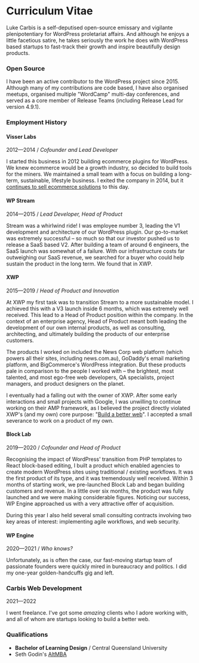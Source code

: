 # Curriculum Vitae

Luke Carbis is a self-deputised open-source emissary and vigilante plenipotentiary for WordPress proletariat affairs. And although he enjoys a little facetious satire, he takes seriously the work he does with WordPress based startups to fast-track their growth and inspire beautifully design products.

### Open Source

I have been an active contributor to the WordPress project since 2015. Although many of my contributions are code based, I have also organised meetups, organised multiple "WordCamp" multi-day conferences, and served as a core member of Release Teams (including Release Lead for version 4.9.1).

### Employment History

#### Visser Labs

2012—2014 / _Cofounder and Lead Developer_

I started this business in 2012 building ecommerce plugins for WordPress. We knew ecommerce would be a growth industry, so decided to build tools for the miners. We maintained a small team with a focus on building a long-term, sustainable, lifestyle business. I exited the company in 2014, but it [continues to sell ecommerce solutions](https://visser.com.au) to this day.

#### WP Stream

2014—2015 / _Lead Developer, Head of Product_

Stream was a whirlwind ride! I was employee number 3, leading the V1 development and architecture of our WordPress plugin. Our go-to-market was extremely successful – so much so that our investor pushed us to release a SaaS based V2. After building a team of around 6 engineers, the SaaS launch was somewhat of a failure. With our infrastructure costs far outweighing our SaaS revenue, we searched for a buyer who could help sustain the product in the long term. We found that in XWP.

#### XWP

2015—2019 / _Head of Product and Innovation_

At XWP my first task was to transition Stream to a more sustainable model. I achieved this with a V3 launch inside 6 months, which was extremely well received. This lead to a Head of Product position within the company. In the context of an enterprise agency, Head of Product meant both leading the development of our own internal products, as well as consulting, architecting, and ultimately building the products of our enterprise customers.

The products I worked on included the News Corp web platform (which powers all their sites, including news.com.au), GoDaddy's email marketing platform, and BigCommerce's WordPress integration. But these products pale in comparison to the people I worked with – the brightest, most talented, and most ego-free web developers, QA specialists, project managers, and product designers on the planet.

I eventually had a falling out with the owner of XWP. After some early interactions and small projects with Google, I was unwilling to continue working on their AMP framework, as I believed the project directly violated XWP's (and my own) core purpose: "[Build a better web](https://xwp.co)". I accepted a small severance to work on a product of my own.

#### Block Lab

2019—2020 / _Cofounder and Head of Product_

Recognising the impact of WordPress' transition from PHP templates to React block-based editing, I built a product which enabled agencies to create modern WordPress sites using traditional / existing workflows. It was the first product of its type, and it was tremendously well received. Within 3 months of starting work, we pre-launched Block Lab and began building customers and revenue. In a little over six months, the product was fully launched and we were making considerable figures. Noticing our success, WP Engine approached us with a very attractive offer of acquisition.

During this year I also held several small consulting contracts involving two key areas of interest: implementing agile workflows, and web security.

#### WP Engine

2020—2021 / _Who knows?_

Unfortunately, as is often the case, our fast-moving startup team of passionate founders were quickly mired in bureaucracy and politics. I did my one-year golden-handcuffs gig and left.


### Carbis Web Development

2021—2022

I went freelance. I've got some _amazing_ clients who I adore working with, and all of whom are startups looking to build a better web.


### Qualifications

- **Bachelor of Learning Design** / Central Queensland University
- Seth Godin's [AltMBA](https://altmba.com)
